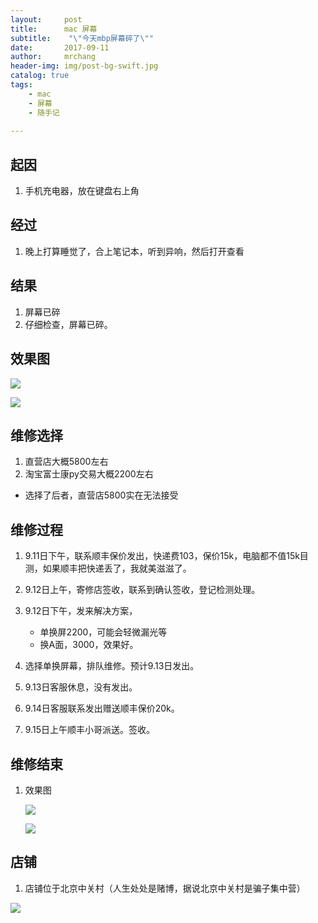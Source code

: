 ```yaml
---
layout:     post
title:      mac 屏幕
subtitle:    "\"今天mbp屏幕碎了\""
date:       2017-09-11
author:     mrchang
header-img: img/post-bg-swift.jpg
catalog: true
tags:
    - mac
    - 屏幕
    - 随手记
   
---
```


## 起因
1. 手机充电器，放在键盘右上角

## 经过
1. 晚上打算睡觉了，合上笔记本，听到异响，然后打开查看

## 结果
1. 屏幕已碎
2. 仔细检查，屏幕已碎。

## 效果图

![](http://cdn-blog.jetbrains.org.cn/17-9-11/36535886.jpg)


![](http://cdn-blog.jetbrains.org.cn/17-9-11/94401256.jpg)

## 维修选择

1. 直营店大概5800左右
2. 淘宝富士康py交易大概2200左右

 * 选择了后者，直营店5800实在无法接受

## 维修过程

1. 9.11日下午，联系顺丰保价发出，快递费103，保价15k，电脑都不值15k目测，如果顺丰把快递丢了，我就美滋滋了。

2. 9.12日上午，寄修店签收，联系到确认签收，登记检测处理。

3. 9.12日下午，发来解决方案，
    * 单换屏2200，可能会轻微漏光等
    * 换A面，3000，效果好。

4. 选择单换屏幕，排队维修。预计9.13日发出。

5. 9.13日客服休息，没有发出。

6. 9.14日客服联系发出赠送顺丰保价20k。

7. 9.15日上午顺丰小哥派送。签收。

## 维修结束

1. 效果图

    ![](http://cdn-blog.jetbrains.org.cn/17-9-15/81113679.jpg)
    
    ![](http://cdn-blog.jetbrains.org.cn/17-9-15/89144747.jpg)
    
    

## 店铺
1. 店铺位于北京中关村（人生处处是赌博，据说北京中关村是骗子集中营）

 ![](http://cdn-blog.jetbrains.org.cn/17-9-15/28239294.jpg)


